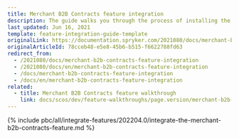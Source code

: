 ```yaml
---
title: Merchant B2B Contracts feature integration
description: The guide walks you through the process of installing the Merchant Contracts feature into the project.
last_updated: Jun 16, 2021
template: feature-integration-guide-template
originalLink: https://documentation.spryker.com/2021080/docs/merchant-b2b-contracts-feature-integration
originalArticleId: 78cceb48-e5e8-45b6-b515-f6622788fd63
redirect_from:
  - /2021080/docs/merchant-b2b-contracts-feature-integration
  - /2021080/docs/en/merchant-b2b-contracts-feature-integration
  - /docs/merchant-b2b-contracts-feature-integration
  - /docs/en/merchant-b2b-contracts-feature-integration
related:
  - title: Merchant B2B Contracts feature walkthrough
    link: docs/scos/dev/feature-walkthroughs/page.version/merchant-b2b-contracts-feature-walkthrough.html
---
```


{% include pbc/all/integrate-features/202204.0/integrate-the-merchant-b2b-contracts-feature.md %} <!-- To edit, see /_includes/pbc/all/integrate-features/202204.0/integrate-the-merchant-b2b-contracts-feature.md -->
